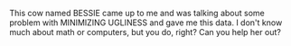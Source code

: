 This cow named BESSIE came up to me and was talking about some problem with MINIMIZING UGLINESS and gave me this data. I don't know much about math or computers, but you do, right? Can you help her out?
